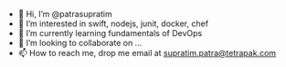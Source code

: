 - 👋 Hi, I’m @patrasupratim
- 👀 I’m interested in swift, nodejs, junit, docker, chef
- 🌱 I’m currently learning fundamentals of DevOps
- 💞️ I’m looking to collaborate on ...
- 📫 How to reach me, drop me email at supratim.patra@tetrapak.com

<!---
patrasupratim/patrasupratim is a ✨ special ✨ repository because its `README.md` (this file) appears on your GitHub profile.
You can click the Preview link to take a look at your changes.
--->
